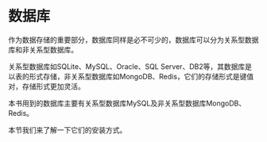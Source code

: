 # 数据库

作为数据存储的重要部分，数据库同样是必不可少的，数据库可以分为关系型数据库和非关系型数据库。

关系型数据库如SQLite、MySQL、Oracle、SQL Server、DB2等，其数据库是以表的形式存储，非关系型数据库如MongoDB、Redis，它们的存储形式是键值对，存储形式更加灵活。

本书用到的数据库主要有关系型数据库MySQL及非关系型数据库MongoDB、Redis。

本节我们来了解一下它们的安装方式。

